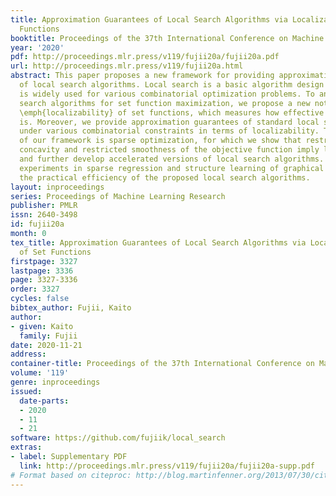 ```yaml
---
title: Approximation Guarantees of Local Search Algorithms via Localizability of Set
  Functions
booktitle: Proceedings of the 37th International Conference on Machine Learning
year: '2020'
pdf: http://proceedings.mlr.press/v119/fujii20a/fujii20a.pdf
url: http://proceedings.mlr.press/v119/fujii20a.html
abstract: This paper proposes a new framework for providing approximation guarantees
  of local search algorithms. Local search is a basic algorithm design technique and
  is widely used for various combinatorial optimization problems. To analyze local
  search algorithms for set function maximization, we propose a new notion called
  \emph{localizability} of set functions, which measures how effective local improvement
  is. Moreover, we provide approximation guarantees of standard local search algorithms
  under various combinatorial constraints in terms of localizability. The main application
  of our framework is sparse optimization, for which we show that restricted strong
  concavity and restricted smoothness of the objective function imply localizability,
  and further develop accelerated versions of local search algorithms. We conduct
  experiments in sparse regression and structure learning of graphical models to confirm
  the practical efficiency of the proposed local search algorithms.
layout: inproceedings
series: Proceedings of Machine Learning Research
publisher: PMLR
issn: 2640-3498
id: fujii20a
month: 0
tex_title: Approximation Guarantees of Local Search Algorithms via Localizability
  of Set Functions
firstpage: 3327
lastpage: 3336
page: 3327-3336
order: 3327
cycles: false
bibtex_author: Fujii, Kaito
author:
- given: Kaito
  family: Fujii
date: 2020-11-21
address: 
container-title: Proceedings of the 37th International Conference on Machine Learning
volume: '119'
genre: inproceedings
issued:
  date-parts:
  - 2020
  - 11
  - 21
software: https://github.com/fujiik/local_search
extras:
- label: Supplementary PDF
  link: http://proceedings.mlr.press/v119/fujii20a/fujii20a-supp.pdf
# Format based on citeproc: http://blog.martinfenner.org/2013/07/30/citeproc-yaml-for-bibliographies/
---
```

